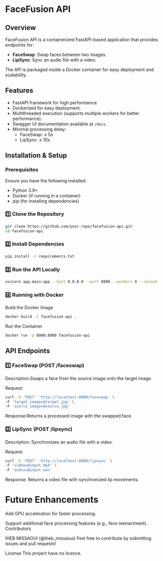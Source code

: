 # FaceFusion API

## Overview
FaceFusion API is a containerized FastAPI-based application that provides endpoints for:

- **FaceSwap**: Swap faces between two images.
- **LipSync**: Sync an audio file with a video.

The API is packaged inside a Docker container for easy deployment and scalability.

## Features
- FastAPI framework for high performance.
- Dockerized for easy deployment.
- Multithreaded execution (supports multiple workers for better performance).
- Swagger UI documentation available at `/docs`.
- Minimal processing delay:
  - FaceSwap: ≤ 5s
  - LipSync: ≤ 10s

## Installation & Setup

### Prerequisites
Ensure you have the following installed:
- Python 3.9+
- Docker (if running in a container)
- pip (for installing dependencies)

### 1️⃣ Clone the Repository
```bash
git clone https://github.com/your-repo/facefusion-api.git
cd facefusion-api
```

### 2️⃣ Install Dependencies
```bash
pip install -r requirements.txt
```
### 3️⃣ Run the API Locally
```bash
uvicorn app.main:app --host 0.0.0.0 --port 8000 --workers 4 --reload
```

### 4️⃣ Running with Docker
Build the Docker Image
```bash
docker build -t facefusion-api .
```
Run the Container
```bash
docker run -p 8000:8000 facefusion-api
```

## API Endpoints
### 1️⃣ FaceSwap (POST /faceswap)
Description:Swaps a face from the source image onto the target image.

Request:

```bash
curl -X 'POST' 'http://localhost:8000/faceswap' \
-F 'target_image=@target.jpg' \
-F 'source_image=@source.jpg'
```
Response:Returns a processed image with the swapped face.

### 2️⃣ LipSync (POST /lipsync)
Description: Synchronizes an audio file with a video.

Request:
```bash
curl -X 'POST' 'http://localhost:8000/lipsync' \
-F 'video=@input.mp4' \
-F 'audio=@input.wav'
```
Response:
Returns a video file with synchronized lip movements.


# Future Enhancements
Add GPU acceleration for faster processing.

Support additional face processing features (e.g., face reenactment).
Contributors

IHEB MISSAOUI (@iheb_missaoui) Feel free to contribute by submitting issues and pull requests!

License
This project have no licence.


